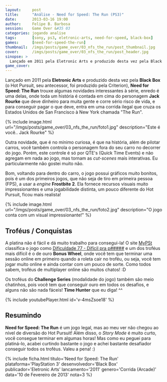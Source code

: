 ```yaml
---
layout:     post
title:      "Análise - Need for Speed: The Run (PS3)"
date:       2013-03-16 19:00
author:     Felipe B. Barbosa
session:    Game Over &#35 03
categories: jogando analise
tags:       [sony, ps3, eletronic-arts, need-for-speed, black-box]
games:      [need-for-speed-the-run]
thumbnail:  /imgs/posts/game_over/03_nfs_the_run/post_thumbnail.jpg
cover:      /imgs/posts/game_over/03_nfs_the_run/post_header.jpg
sinopse: >
  Lançado em 2011 pela Eletronic Arts e produzido desta vez pela Black Box, Need for Speed: The Run trouxe algumas novidades interessantes à série, enredo é uma delas, onde toda um história é contada em cima do personagem Jack Rourke que deve dinheiro para muita gente e corre sério risco de vida, e para conseguir pagar o que deve, entra em uma corrida ilegal que cruza os Estados Unidos de San Francisco à New York chamada "The Run".
game_cover:
---
```

Lançado em 2011 pela **Eletronic Arts** e produzido desta vez pela **Black Box** (o Hot Pursuit, seu antecessor, foi produzido pela Criterion), **Need for Speed: The Run** trouxe algumas novidades interessantes à série, enredo é uma delas, onde toda um história é contada em cima do personagem **Jack Rourke** que deve dinheiro para muita gente e corre sério risco de vida, e para conseguir pagar o que deve, entra em uma corrida ilegal que cruza os Estados Unidos de San Francisco à New York chamada "The Run".

{% include image.html url="/imgs/posts/game_over/03_nfs_the_run/foto1.jpg" description="Este é você.. Jack Rourke" %}

Outra novidade, que é no mínimo curiosa, é que na história, além de pilotar carros, você também controla o personagem fora do seu carro no decorrer do jogo. Porém, este controle é só por QTE's (Quick Time Events) e não agregam em nada ao jogo, mas tornam as *cut-scenes* mais interativas. Eu particularmente não gostei muito não.

Bom, voltando para dentro do carro, o jogo possui gráficos muito bonitos, pois é um dos primeiros jogos, que não seja de tiro em primeira pessoa (FPS), a usar a *engine* **Frostbite 2**. Ela fornece recursos visuais muito impressionantes e uma jogabilidade distinta, um pouco diferente do Hot Pursuit, ficou mais realista!

{% include image.html url="/imgs/posts/game_over/03_nfs_the_run/foto2.jpg" description="O jogo conta com um visual impressionante!" %}

## Troféus / Conquistas

A platina não é fácil e dá muito trabalho para consegui-la! O site [MyPSt](http://www.mypst.com.br/) classifica o jogo como [Dificuldade 77 - Difícil pra p#####](http://mypst.com.br/jogos/1756-need-for-speed-the-run/) e um dos troféus mais difícil é o de ouro **Bonus Wheel**, onde você tem que terminar uma sessão online em primeiro quando a roleta cair no troféu, ou seja, você tem jogar muito online e ainda contar com um pouco de sorte. Como todos sabem, troféus de multiplayer online são muitos chatos! :D

Os troféus do **Challenge Series** (modalidade do jogo) também são meio chatinhos, pois você tem que conseguir ouro em todos os desafios, e alguns não são nada fáceis! **Time Hunter** que eu diga! ^^

{% include youtubePlayer.html id='v-4msZsoe18' %}

## Resumindo

**Need for Speed: The Run** é um jogo legal, mas ao meu ver não chegou ao nível de diversão do Hot Pursuit! Além disso, o *Story Mode* é muito curto, você consegue terminar em algumas horas! Mas como eu peguei para platiná-lo, acabei curtindo bastante o jogo e achei bastante desafiador conseguir todos os troféus. Valeu a pena! :)

{% include ficha.html
  titulo='Need for Speed: The Run'
  plataforma='PlayStation 3'
  desenvolvedor='Black Box'
  publicador='Eletronic Arts'
  lancamento='2011'
  genero='Corrida (Arcade)'
  data='10 de Fevereiro de 2013'
  nota=3 %}
